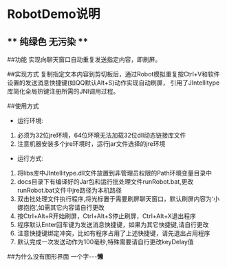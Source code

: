 # RobotDemo说明

** 纯绿色 无污染 **
----------


##功能
实现向聊天窗口自动重复发送指定内容，即刷屏。

##实现方式
复制指定文本内容到剪切板后，通过Robot模拟重复按Ctrl+V和软件设置的发送消息快捷键(如QQ默认Alt+S)动作实现自动刷屏，
引用了JIntellitype库简化全局热键注册所需的JNI调用过程。

##使用方式
* 运行环境:

1. 必须为32位jre环境，64位环境无法加载32位dll动态链接库文件
2. 注意机器安装多个jre环境时，运行jar文件选择的jre环境

* 运行方式:

1. 将libs库中JIntellitype.dll文件放置到非管理员权限的Path环境变量目录中
2. docs目录下有编译好的Jar包和运行批处理文件runRobot.bat,更改runRobot.bat文件中jre路径为本机路径
3. 双击批处理文件执行程序,将光标置于需要刷屏聊天窗口，默认刷屏内容为‘小娜抱抱’,如需其它内容请自行更改
4. 按Ctrl+Alt+R开始刷屏，Ctrl+Alt+S停止刷屏，Ctrl+Alt+X退出程序
5. 程序默认Enter回车键为发送消息快捷键，如果为其它快捷键,请自行更改
6. 注意快捷键绑定冲突，比如有程序占用了上述快捷键，请先退出占用程序
7. 默认完成一次发送动作为100毫秒,特殊需要请自行更改keyDelay值

##为什么没有图形界面
一个字---**懒**